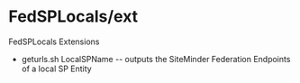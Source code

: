 # FedSPLocals/ext
FedSPLocals Extensions
* geturls.sh LocalSPName -- outputs the SiteMinder Federation Endpoints of a local SP Entity
